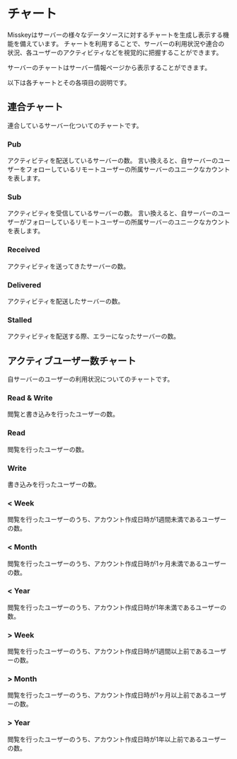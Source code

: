 # チャート
Misskeyはサーバーの様々なデータソースに対するチャートを生成し表示する機能を備えています。
チャートを利用することで、サーバーの利用状況や連合の状況、各ユーザーのアクティビティなどを視覚的に把握することができます。

サーバーのチャートはサーバー情報ページから表示することができます。

以下は各チャートとその各項目の説明です。

## 連合チャート
連合しているサーバー化ついてのチャートです。

### Pub
アクティビティを配送しているサーバーの数。
言い換えると、自サーバーのユーザーをフォローしているリモートユーザーの所属サーバーのユニークなカウントを表します。

### Sub
アクティビティを受信しているサーバーの数。
言い換えると、自サーバーのユーザーがフォローしているリモートユーザーの所属サーバーのユニークなカウントを表します。

### Received
アクティビティを送ってきたサーバーの数。

### Delivered
アクティビティを配送したサーバーの数。

### Stalled
アクティビティを配送する際、エラーになったサーバーの数。

## アクティブユーザー数チャート
自サーバーのユーザーの利用状況についてのチャートです。

### Read & Write
閲覧と書き込みを行ったユーザーの数。

### Read
閲覧を行ったユーザーの数。

### Write
書き込みを行ったユーザーの数。

### < Week
閲覧を行ったユーザーのうち、アカウント作成日時が1週間未満であるユーザーの数。

### < Month
閲覧を行ったユーザーのうち、アカウント作成日時が1ヶ月未満であるユーザーの数。

### < Year
閲覧を行ったユーザーのうち、アカウント作成日時が1年未満であるユーザーの数。

### > Week
閲覧を行ったユーザーのうち、アカウント作成日時が1週間以上前であるユーザーの数。

### > Month
閲覧を行ったユーザーのうち、アカウント作成日時が1ヶ月以上前であるユーザーの数。

### > Year
閲覧を行ったユーザーのうち、アカウント作成日時が1年以上前であるユーザーの数。
